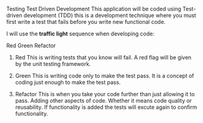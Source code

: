 Testing
Test Driven Development
This application will be coded using Test-driven development (TDD) this is a development technique where you must first write a test that fails before you write new functional code.

I will use the **traffic light** sequence when developing code:

Red
Green
Refactor

1. Red This is writing tests that you know will fail. A red flag will be given by the unit testing framework.

2. Green This is writing code only to make the test pass. It is a concept of coding just enough to make the test pass.

3. Refactor This is when you take your code further than just allowing it to pass. Adding other aspects of code. Whether it means code quality or reusability. If functionality is added the tests will excute again to confirm functionality.